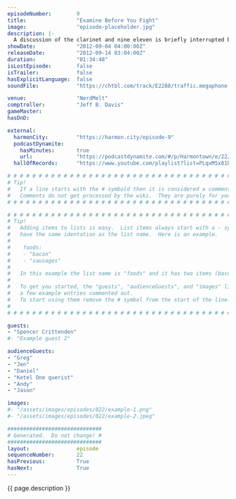 ```yaml
---
episodeNumber:        9
title:                "Examine Before You Fight"
image:                "episode-placeholder.jpg"
description: |-
  A discussion of the clarinet and nine eleven is briefly interrupted by an amazing D&D adventure before proceeding into an indictment of the Hugo Awards and concluding with a demonstration of how hard it is to conclude.
showDate:             "2012-09-04 04:00:00Z"
releaseDate:          "2012-09-14 03:04:00Z"
duration:             "01:34:48"
isLostEpisode:        false
isTrailer:            false
hasExplicitLanguage:  false
soundFile:            "https://chtbl.com/track/E2288/traffic.megaphone.fm/STA1215947889.mp3?updated=1555696807"

venue:                "NerdMelt"
comptroller:          "Jeff B. Davis"
gameMaster:           
hasDnD:               

external:
  harmonCity:         "https://harmon.city/episode-9"
  podcastDynamite:
    hasMinutes:       true
    url:              "https://podcastdynamite.com/#/p/Harmontown/e/22/9"
  hallOfRecords:      "https://www.youtube.com/playlist?list=PLqxM5x81hNOYgqKXa9rCqgUiL2vHKLCUf"

# # # # # # # # # # # # # # # # # # # # # # # # # # # # # # # # # # # # # # # # # # # # #
# Tip!
#   If a line starts with the # symbold then it is considered a comment.
#   Comments do not get processed by the wiki.  They are purely for your information.
# # # # # # # # # # # # # # # # # # # # # # # # # # # # # # # # # # # # # # # # # # # # #

# # # # # # # # # # # # # # # # # # # # # # # # # # # # # # # # # # # # # # # # # # # # #
# Tip!
#   Adding items to lists is easy.  List items always start with a - symbol and have
#   have the same identation as the list name.  Here is an example.
#
#    foods:
#    - "bacon"
#    - "sausages"
#
#   In this example the list name is "foods" and it has two items (bacon, and sausages).
#
#   To get you started, the "guests", "audienceGuests", and "images" lists below have
#   a few example entries commented out.
#   To start using them remove the # symbol from the start of the line.
#
# # # # # # # # # # # # # # # # # # # # # # # # # # # # # # # # # # # # # # # # # # # # #

guests:
- "Spencer Crittenden"
#- "Example guest 2"

audienceGuests:
- "Greg"
- "Jen"
- "Daniel"
- "Ketel One querist"
- "Andy"
- "Jason"

images:
#- "/assets/images/episodes/022/example-1.png"
#- "/assets/images/episodes/022/example-2.jpeg"

##############################
# Generated.  Do not change! #
##############################
layout:               episode
sequenceNumber:       22
hasPrevious:          True
hasNext:              True
---
```


<!-- The episode description will be rendered here -->
{{ page.description }}

<!-- Add your content BELOW here -->
<!-- vvvvvvvvvvvvvvvvvvvvvvvvvvv -->




<!-- ^^^^^^^^^^^^^^^^^^^^^^^^^^^ -->
<!-- Add your content ABOVE here -->

<!-- The episode gallery will be rendered here -->